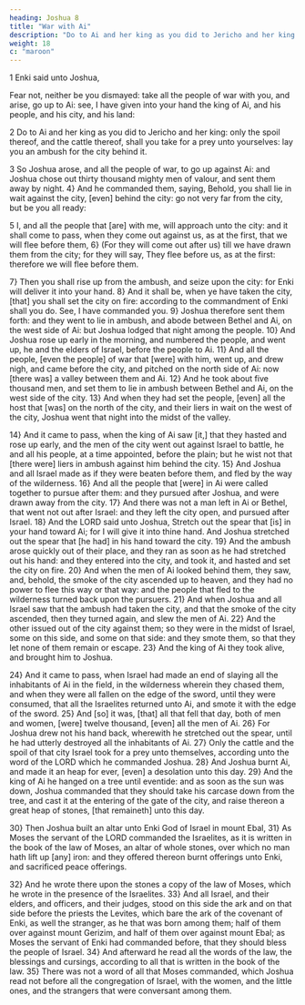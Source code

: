 ```yaml
---
heading: Joshua 8
title: "War with Ai"
description: "Do to Ai and her king as you did to Jericho and her king: only the spoil thereof"
weight: 18
c: "maroon"
---
```




1 Enki said unto Joshua, 

Fear not, neither be you dismayed: take all the people of war with you, and
arise, go up to Ai: see, I have given into your hand the king
of Ai, and his people, and his city, and his land: 

2 Do to Ai and her king as you did to Jericho and her king: only the spoil thereof, and the cattle thereof, shall you take for a prey unto yourselves: lay you an ambush
for the city behind it.

3 So Joshua arose, and all the people of war, to go up against Ai: and Joshua chose out thirty thousand mighty men of valour, and sent them away by night. 4} And he
commanded them, saying, Behold, you shall lie in wait
against the city, [even] behind the city: go not very far from
the city, but be you all ready: 

5 I, and all the people that [are] with me, will approach unto the city: and it shall
come to pass, when they come out against us, as at the first,
that we will flee before them, 6} (For they will come out
after us) till we have drawn them from the city; for they will
say, They flee before us, as at the first: therefore we will
flee before them. 

7} Then you shall rise up from the
ambush, and seize upon the city: for Enki
will deliver it into your hand. 8} And it shall be, when ye
have taken the city, [that] you shall set the city on fire:
according to the commandment of Enki shall you do.
See, I have commanded you. 9} Joshua therefore sent
them forth: and they went to lie in ambush, and abode
between Bethel and Ai, on the west side of Ai: but Joshua
lodged that night among the people. 10} And Joshua
rose up early in the morning, and numbered the people, and
went up, he and the elders of Israel, before the people to Ai.
11} And all the people, [even the people] of war that
[were] with him, went up, and drew nigh, and came before
the city, and pitched on the north side of Ai: now [there
was] a valley between them and Ai. 12} And he took
about five thousand men, and set them to lie in ambush
between Bethel and Ai, on the west side of the city. 13}
And when they had set the people, [even] all the host that [was] on the north of the city, and their liers in wait on the
west of the city, Joshua went that night into the midst of the
valley.

14} And it came to pass, when the king of Ai saw [it,]
that they hasted and rose up early, and the men of the city
went out against Israel to battle, he and all his people, at a
time appointed, before the plain; but he wist not that [there
were] liers in ambush against him behind the city. 15}
And Joshua and all Israel made as if they were beaten
before them, and fled by the way of the wilderness. 16}
And all the people that [were] in Ai were called together to
pursue after them: and they pursued after Joshua, and were
drawn away from the city. 17} And there was not a man
left in Ai or Bethel, that went not out after Israel: and they
left the city open, and pursued after Israel. 18} And the
LORD said unto Joshua, Stretch out the spear that [is] in your
hand toward Ai; for I will give it into thine hand. And
Joshua stretched out the spear that [he had] in his hand
toward the city. 19} And the ambush arose quickly out
of their place, and they ran as soon as he had stretched out
his hand: and they entered into the city, and took it, and
hasted and set the city on fire. 20} And when the men of
Ai looked behind them, they saw, and, behold, the smoke of
the city ascended up to heaven, and they had no power to
flee this way or that way: and the people that fled to the
wilderness turned back upon the pursuers. 21} And when
Joshua and all Israel saw that the ambush had taken the city,
and that the smoke of the city ascended, then they turned
again, and slew the men of Ai. 22} And the other issued
out of the city against them; so they were in the midst of
Israel, some on this side, and some on that side: and they
smote them, so that they let none of them remain or escape.
23} And the king of Ai they took alive, and brought him
to Joshua. 

24} And it came to pass, when Israel had
made an end of slaying all the inhabitants of Ai in the field,
in the wilderness wherein they chased them, and when they
were all fallen on the edge of the sword, until they were
consumed, that all the Israelites returned unto Ai, and smote
it with the edge of the sword. 25} And [so] it was, [that]
all that fell that day, both of men and women, [were] twelve
thousand, [even] all the men of Ai. 26} For Joshua drew
not his hand back, wherewith he stretched out the spear,
until he had utterly destroyed all the inhabitants of Ai.
27} Only the cattle and the spoil of that city Israel took
for a prey unto themselves, according unto the word of the
LORD which he commanded Joshua. 28} And Joshua
burnt Ai, and made it an heap for ever, [even] a desolation
unto this day. 29} And the king of Ai he hanged on a
tree until eventide: and as soon as the sun was down, Joshua
commanded that they should take his carcase down from the
tree, and cast it at the entering of the gate of the city, and
raise thereon a great heap of stones, [that remaineth] unto
this day.

30} Then Joshua built an altar unto Enki God of
Israel in mount Ebal, 31} As Moses the servant of the
LORD commanded the Israelites, as it is written in
the book of the law of Moses, an altar of whole stones, over
which no man hath lift up [any] iron: and they offered
thereon burnt offerings unto Enki, and sacrificed
peace offerings.

32} And he wrote there upon the stones a copy of the
law of Moses, which he wrote in the presence of the
Israelites. 33} And all Israel, and their elders,
and officers, and their judges, stood on this side the ark and
on that side before the priests the Levites, which bare the
ark of the covenant of Enki, as well the stranger, as he that was born among them; half of them over against mount Gerizim, and half of them over against mount Ebal; as
Moses the servant of Enki had commanded before,
that they should bless the people of Israel. 34} And
afterward he read all the words of the law, the blessings and
cursings, according to all that is written in the book of the
law. 35} There was not a word of all that Moses
commanded, which Joshua read not before all the
congregation of Israel, with the women, and the little ones,
and the strangers that were conversant among them.